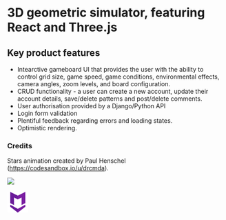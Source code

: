 # 3D geometric simulator, featuring React and Three.js


## Key product features
- Intearctive gameboard UI that provides the user with the ability to control grid size, game speed, game conditions, environmental effects, camera angles, zoom levels, and board configuration.
- CRUD functionality - a user can create a new account, update their account details, save/delete patterns and post/delete comments.
- User authorisation provided by a Django/Python API
- Login form validation
- Plentiful feedback regarding errors and loading states.
- Optimistic rendering.

### Credits
Stars animation created by Paul Henschel (https://codesandbox.io/u/drcmda).

<img src="react_cannon.gif">



![alt text](https://github.com/adam-p/markdown-here/raw/master/src/common/images/icon48.png "Cannon's ")